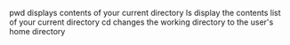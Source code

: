pwd displays contents of your current directory
ls display the contents list of your current directory
cd changes the working directory to the user's home directory
